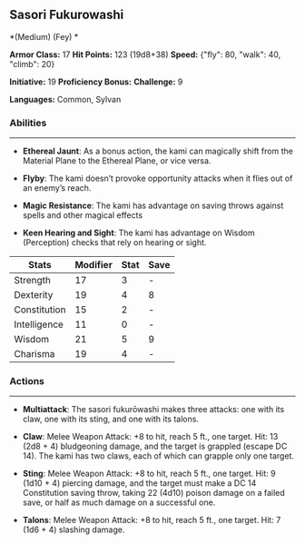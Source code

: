 ## Sasori Fukurowashi
*(Medium) (Fey) *

**Armor Class:** 17
**Hit Points:** 123 (19d8+38)
**Speed:** {"fly": 80, "walk": 40, "climb": 20}

**Initiative:** 19
**Proficiency Bonus:**
**Challenge:** 9

**Languages:** Common, Sylvan

### Abilities
 --- 
- **Ethereal Jaunt**: As a bonus action, the kami can magically shift from the Material Plane to the Ethereal Plane, or vice versa.

- **Flyby**: The kami doesn’t provoke opportunity attacks when it flies out of an enemy’s reach.

- **Magic Resistance**: The kami has advantage on saving throws against spells and other magical effects

- **Keen Hearing and Sight**: The kami has advantage on Wisdom (Perception) checks that rely on hearing or sight.



| Stats | Modifier | Stat | Save
| ---- | ---- | ---- | ---- |
| Strength | 17 | 3 | - |
| Dexterity | 19 | 4 | 8 |
| Constitution | 15 | 2 | - |
| Intelligence | 11 | 0 | - |
| Wisdom | 21 | 5 | 9 |
| Charisma | 19 | 4 | - |

### Actions
 --- 
- **Multiattack**: The sasori fukurōwashi makes three attacks: one with its claw, one with its sting, and one with its talons.

- **Claw**: Melee Weapon Attack: +8 to hit, reach 5 ft., one target. Hit: 13 (2d8 + 4) bludgeoning damage, and the target is grappled (escape DC 14). The kami has two claws, each of which can grapple only one target.

- **Sting**: Melee Weapon Attack: +8 to hit, reach 5 ft., one target. Hit: 9 (1d10 + 4) piercing damage, and the target must make a DC 14 Constitution saving throw, taking 22 (4d10) poison damage on a failed save, or half as much damage on a successful one.

- **Talons**: Melee Weapon Attack: +8 to hit, reach 5 ft., one target. Hit: 7 (1d6 + 4) slashing damage.

